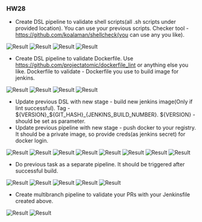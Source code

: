 ### HW28

- Create DSL pipeline to validate shell scripts(all .sh scripts under provided location). You can use your previous scripts. Checker tool - https://github.com/koalaman/shellcheck(you can use any you like).

![Result](https://i.ibb.co/9VD79bk/Install-shellcheck.jpg)
![Result](https://i.ibb.co/QQwSt9x/Shellcheck-0.jpg)
![Result](https://i.ibb.co/02vdWW2/Shellcheck-1.jpg)
![Result](https://i.ibb.co/QFNQ1VW/Shellcheck-2.jpg)

- Create DSL pipeline to validate Dockerfile. Use https://github.com/projectatomic/dockerfile_lint or anything else you like. Dockerfile to validate - Dockerfile you use to build image for jenkins.

![Result](https://i.ibb.co/CKbm74f/Dockerfile-lint-0.jpg)
![Result](https://i.ibb.co/HzBjLbS/Dockerfile-lint-1.jpg)
![Result](https://i.ibb.co/5KWB826/Dockerfile-lint-2.jpg)
![Result](https://i.ibb.co/r6PnZ2T/Dockerfile-lint-3.jpg)

- Update previous DSL with new stage - build new jenkins image(Only if lint successful). Tag - ${VERSION}_${GIT_HASH}_{JENKINS_BUILD_NUMBER}.  ${VERSION} -  should be set as parameter.
- Update previous pipeline with new stage - push docker to your registry. It should be a private image, so provide creds(as jenkins secret) for docker login.

![Result](https://i.ibb.co/dbfvHXd/Docker-image0.jpg)
![Result](https://i.ibb.co/p15k5Ty/Docker-image1.jpg)
![Result](https://i.ibb.co/W35vqH5/Docker-image2.jpg)
![Result](https://i.ibb.co/0qg2dc5/Docker-image3.jpg)
![Result](https://i.ibb.co/Jsytt1f/Docker-image4.jpg)
![Result](https://i.ibb.co/HG3fGpj/Docker-image5.jpg)
![Result](https://i.ibb.co/mhWwnPM/Dockerhub-1.jpg)
![Result](https://i.ibb.co/6g8YpC1/Dockerhub-2.jpg)

- Do previous task as a separate pipeline. It should be triggered after successful build.

![Result](https://i.ibb.co/fNwBZZ8/Docker-build01.jpg)
![Result](https://i.ibb.co/JyFcDpQ/Docker-build02.jpg)
![Result](https://i.ibb.co/SwwjrTg/Docker-build03.jpg)
![Result](https://i.ibb.co/rp9prWK/Docker-deploy01.jpg)
![Result](https://i.ibb.co/MsLwm8S/Docker-deploy02.jpg)

- Create multibranch pipeline to validate your PRs with your Jenkinsfile created above.

![Result](https://i.ibb.co/YyP8rM3/Multibranch-pipeline01.jpg)
![Result](https://i.ibb.co/Sdr75bP/Multibranch-pipeline02.jpg)
